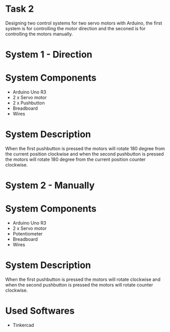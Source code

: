 # Task 2
Designing two control systems for two servo motors with Arduino, the first system is for controlling the motor direction and the seconed is for controlling the motors manually.

# System 1 - Direction
# System Components
- Arduino Uno R3
- 2 x Servo motor
- 2 x Pushbutton
- Breadboard
- Wires
# System Description
When the first pushbutton is pressed the motors will rotate 180 degree from the current position clockwise and when the second pushbutton is pressed the motors will rotate 180 degree from the current position counter clockwise.

# System 2 - Manually
# System Components
- Arduino Uno R3
- 2 x Servo motor
- Potentiometer
- Breadboard
- Wires
# System Description
When the first pushbutton is pressed the motors will rotate clockwise and when the second pushbutton is pressed the motors will rotate counter clockwise.


# Used Softwares
- Tinkercad

